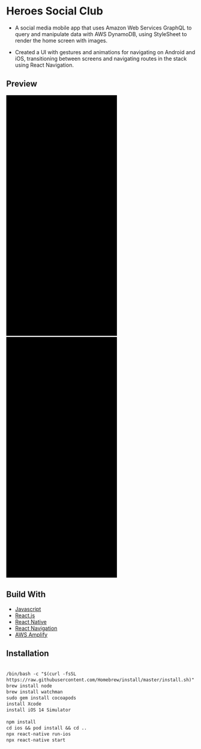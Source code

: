 # Heroes Social Club

- A social media mobile app that uses Amazon Web Services GraphQL to query and manipulate data with AWS DynamoDB, using StyleSheet to render the home screen with images.

- Created a UI with gestures and animations for navigating on Android and iOS, transitioning between screens and navigating routes in the stack using React Navigation.

## Preview

![App Demo](./src/assets/data/IG_Demo_1.GIF) ![App Demo](./src/assets/data/IG_Demo_2.GIF)

## Build With

- [Javascript]()
- [React.js](https://reactjs.org/)
- [React Native](https://reactnative.dev/)
- [React Navigation](https://reactnavigation.org/)
- [AWS Amplify](https://aws.amazon.com/amplify/)

## Installation

```

/bin/bash -c "$(curl -fsSL https://raw.githubusercontent.com/Homebrew/install/master/install.sh)"
brew install node
brew install watchman
sudo gem install cocoapods
install Xcode
install iOS 14 Simulator

npm install
cd ios && pod install && cd ..
npx react-native run-ios
npx react-native start

```
